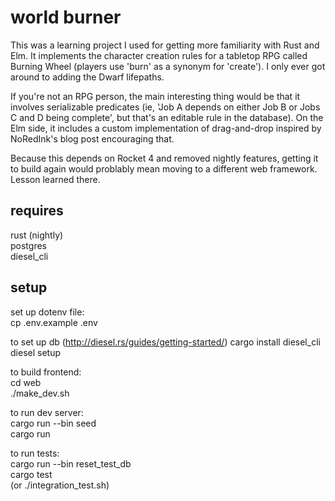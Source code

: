 # world burner

This was a learning project I used for getting more familiarity with Rust and Elm. It implements the character creation rules for a tabletop RPG called Burning Wheel (players use 'burn' as a synonym for 'create'). I only ever got around to adding the Dwarf lifepaths.

If you're not an RPG person, the main interesting thing would be that it involves serializable predicates (ie, 'Job A depends on either Job B or Jobs C and D being complete', but that's an editable rule in the database). On the Elm side, it includes a custom implementation of drag-and-drop inspired by NoRedInk's blog post encouraging that.

Because this depends on Rocket 4 and removed nightly features, getting it to build again would problably mean moving to a different web framework. Lesson learned there.

## requires  
  rust (nightly)  
  postgres  
  diesel_cli  
  
## setup 

set up dotenv file:  
cp .env.example .env

to set up db (http://diesel.rs/guides/getting-started/)
cargo install diesel_cli  
diesel setup

to build frontend:  
cd web  
./make_dev.sh

to run dev server:  
cargo run --bin seed  
cargo run

to run tests:  
cargo run --bin reset_test_db  
cargo test  
(or ./integration_test.sh)
